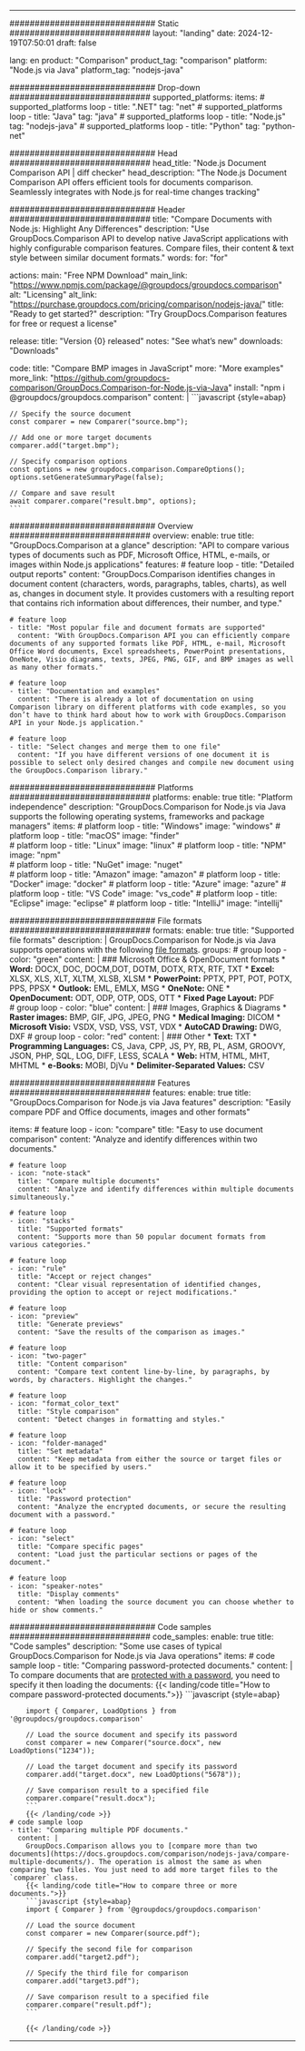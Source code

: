 
---
############################# Static ############################
layout: "landing"
date: 2024-12-19T07:50:01
draft: false

lang: en
product: "Comparison"
product_tag: "comparison"
platform: "Node.js via Java"
platform_tag: "nodejs-java"

############################# Drop-down ############################
supported_platforms:
  items:
    # supported_platforms loop
    - title: ".NET"
      tag: "net"
    # supported_platforms loop
    - title: "Java"
      tag: "java"
    # supported_platforms loop
    - title: "Node.js"
      tag: "nodejs-java"
    # supported_platforms loop
    - title: "Python"
      tag: "python-net"

############################# Head ############################
head_title: "Node.js Document Comparison API | diff checker"
head_description: "The Node.js Document Comparison API offers efficient tools for documents comparison. Seamlessly integrates with Node.js for real-time changes tracking"

############################# Header ############################
title: "Compare Documents with Node.js: Highlight Any Differences"
description: "Use GroupDocs.Comparison API to develop native JavaScript applications with highly configurable comparison features. Compare files, their content & text style between similar document formats."
words:
  for: "for"

actions:
  main: "Free NPM Download"
  main_link: "https://www.npmjs.com/package/@groupdocs/groupdocs.comparison"
  alt: "Licensing"
  alt_link: "https://purchase.groupdocs.com/pricing/comparison/nodejs-java/"
  title: "Ready to get started?"
  description: "Try GroupDocs.Comparison features for free or request a license"

release:
  title: "Version {0} released"
  notes: "See what’s new"
  downloads: "Downloads"

code:
  title: "Compare BMP images in JavaScript"
  more: "More examples"
  more_link: "https://github.com/groupdocs-comparison/GroupDocs.Comparison-for-Node.js-via-Java"
  install: "npm i @groupdocs/groupdocs.comparison"
  content: |
    ```javascript {style=abap}

    // Specify the source document
    const comparer = new Comparer("source.bmp");

    // Add one or more target documents
    comparer.add("target.bmp");

    // Specify comparison options
    const options = new groupdocs.comparison.CompareOptions();
    options.setGenerateSummaryPage(false);

    // Compare and save result
    await comparer.compare("result.bmp", options);
    ```

############################# Overview ############################
overview:
  enable: true
  title: "GroupDocs.Comparison at a glance"
  description: "API to compare various types of documents such as PDF, Microsoft Office, HTML, e-mails, or images within Node.js applications"
  features:
    # feature loop
    - title: "Detailed output reports"
      content: "GroupDocs.Comparison identifies changes in document content (characters, words, paragraphs, tables, charts), as well as, changes in document style. It provides customers with a resulting report that contains rich information about differences, their number, and type."

    # feature loop
    - title: "Most popular file and document formats are supported"
      content: "With GroupDocs.Comparison API you can efficiently compare documents of any supported formats like PDF, HTML, e-mail, Microsoft Office Word documents, Excel spreadsheets, PowerPoint presentations, OneNote, Visio diagrams, texts, JPEG, PNG, GIF, and BMP images as well as many other formats."

    # feature loop
    - title: "Documentation and examples"
      content: "There is already a lot of documentation on using Comparison library on different platforms with code examples, so you don’t have to think hard about how to work with GroupDocs.Comparison API in your Node.js application."

    # feature loop
    - title: "Select changes and merge them to one file"
      content: "If you have different versions of one document it is possible to select only desired changes and compile new document using the GroupDocs.Comparison library."

############################# Platforms ############################
platforms:
  enable: true
  title: "Platform independence"
  description: "GroupDocs.Comparison for Node.js via Java supports the following operating systems, frameworks and package managers"
  items:
    # platform loop
    - title: "Windows"
      image: "windows"
    # platform loop
    - title: "macOS"
      image: "finder"      
    # platform loop
    - title: "Linux"
      image: "linux"
    # platform loop
    - title: "NPM"
      image: "npm"  
    # platform loop
    - title: "NuGet"
      image: "nuget"      
    # platform loop
    - title: "Amazon"
      image: "amazon"
    # platform loop
    - title: "Docker"
      image: "docker"
    # platform loop
    - title: "Azure"
      image: "azure"
    # platform loop
    - title: "VS Code"
      image: "vs_code"
    # platform loop
    - title: "Eclipse"
      image: "eclipse"
    # platform loop
    - title: "IntelliJ"
      image: "intellij"

############################# File formats ############################
formats:
  enable: true
  title: "Supported file formats"
  description: |
    GroupDocs.Comparison for Node.js via Java supports operations with the following [file formats](https://docs.groupdocs.com/comparison/nodejs-java/supported-document-formats/).
  groups:
    # group loop
    - color: "green"
      content: |
        ### Microsoft Office & OpenDocument formats
        * **Word:** DOCX, DOC, DOCM,DOT, DOTM, DOTX, RTX, RTF, TXT
        * **Excel:** XLSX, XLS, XLT, XLTM, XLSB, XLSM
        * **PowerPoint:** PPTX, PPT, POT, POTX, PPS, PPSX
        * **Outlook:** EML, EMLX, MSG
        * **OneNote:** ONE
        * **OpenDocument:** ODT, ODP, OTP, ODS, OTT
        * **Fixed Page Layout:** PDF        
    # group loop
    - color: "blue"
      content: |
        ### Images, Graphics & Diagrams
        * **Raster images:** BMP, GIF, JPG, JPEG, PNG
        * **Medical Imaging:** DICOM
        * **Microsoft Visio:** VSDX, VSD, VSS, VST, VDX
        * **AutoCAD Drawing:** DWG, DXF
      # group loop
    - color: "red"
      content: |
        ### Other
        * **Text:** TXT
        * **Programming Languages:** CS, Java, CPP, JS, PY, RB, PL, ASM, GROOVY, JSON, PHP, SQL, LOG, DIFF, LESS, SCALA
        * **Web:** HTM, HTML, MHT, MHTML
        * **e-Books:** MOBI, DjVu
        * **Delimiter-Separated Values:** CSV

############################# Features ############################
features:
  enable: true
  title: "GroupDocs.Comparison for Node.js via Java features"
  description: "Easily compare PDF and Office documents, images and other formats"

  items:
    # feature loop
    - icon: "compare"
      title: "Easy to use document comparison"
      content: "Analyze and identify differences within two documents."

    # feature loop
    - icon: "note-stack"
      title: "Compare multiple documents"
      content: "Analyze and identify differences within multiple documents simultaneously."

    # feature loop
    - icon: "stacks"
      title: "Supported formats"
      content: "Supports more than 50 popular document formats from various categories."

    # feature loop
    - icon: "rule"
      title: "Accept or reject changes"
      content: "Clear visual representation of identified changes, providing the option to accept or reject modifications."

    # feature loop
    - icon: "preview"
      title: "Generate previews"
      content: "Save the results of the comparison as images."

    # feature loop
    - icon: "two-pager"
      title: "Content comparison"
      content: "Compare text content line-by-line, by paragraphs, by words, by characters. Highlight the changes."

    # feature loop
    - icon: "format_color_text"
      title: "Style comparison"
      content: "Detect changes in formatting and styles."

    # feature loop
    - icon: "folder-managed"
      title: "Set metadata"
      content: "Keep metadata from either the source or target files or allow it to be specified by users."

    # feature loop
    - icon: "lock"
      title: "Password protection"
      content: "Analyze the encrypted documents, or secure the resulting document with a password."

    # feature loop
    - icon: "select"
      title: "Compare specific pages"
      content: "Load just the particular sections or pages of the document."

    # feature loop
    - icon: "speaker-notes"
      title: "Display comments"
      content: "When loading the source document you can choose whether to hide or show comments."

############################# Code samples ############################
code_samples:
  enable: true
  title: "Code samples"
  description: "Some use cases of typical GroupDocs.Comparison for Node.js via Java operations"
  items:
    # code sample loop
    - title: "Comparing password-protected documents."
      content: |
        To compare documents that are [protected with a password](https://docs.groupdocs.com/comparison/nodejs-java/load-password-protected-documents/), you need to specify it then loading the documents:
        {{< landing/code title="How to compare password-protected documents.">}}
        ```javascript {style=abap}

        import { Comparer, LoadOptions } from '@groupdocs/groupdocs.comparison'

        // Load the source document and specify its password
        const comparer = new Comparer("source.docx", new LoadOptions("1234"));

        // Load the target document and specify its password
        comparer.add("target.docx", new LoadOptions("5678"));

        // Save comparison result to a specified file
        comparer.compare("result.docx");
        ```
        {{< /landing/code >}}
    # code sample loop
    - title: "Comparing multiple PDF documents."
      content: |
        GroupDocs.Comparison allows you to [compare more than two documents](https://docs.groupdocs.com/comparison/nodejs-java/compare-multiple-documents/). The operation is almost the same as when comparing two files. You just need to add more target files to the `comparer` class.
        {{< landing/code title="How to compare three or more documents.">}}
        ```javascript {style=abap}
        import { Comparer } from '@groupdocs/groupdocs.comparison'

        // Load the source document
        const comparer = new Comparer(source.pdf");

        // Specify the second file for comparison
        comparer.add("target2.pdf");

        // Specify the third file for comparison
        comparer.add("target3.pdf");

        // Save comparison result to a specified file
        comparer.compare("result.pdf");
        ```

        {{< /landing/code >}}

---